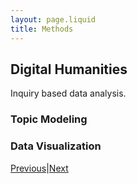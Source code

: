 ```yaml
---
layout: page.liquid
title: Methods
---
```

## Digital Humanities
Inquiry based data analysis.
### Topic Modeling
### Data Visualization

<div class="inline_nav">
<p><a href="/literature_review/">Previous</a>|<a href="/methodology/">Next</a></p></div>